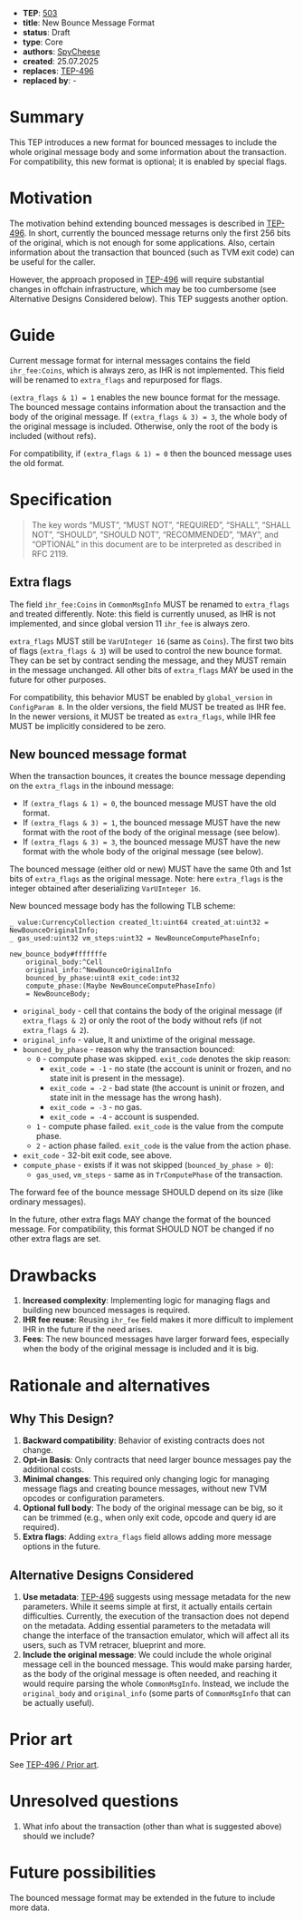 - **TEP**: [503](https://github.com/ton-blockchain/TEPs/pull/503)
- **title**: New Bounce Message Format
- **status**: Draft
- **type**: Core
- **authors**: [SpyCheese](https://github.com/SpyCheese)
- **created**: 25.07.2025
- **replaces**: [TEP-496](https://github.com/ton-blockchain/TEPs/pull/496)
- **replaced by**: -

# Summary

This TEP introduces a new format for bounced messages to include the whole original message body and some information about
the transaction. For compatibility, this new format is optional; it is enabled by special flags.

# Motivation

The motivation behind extending bounced messages is described in [TEP-496](https://github.com/ton-blockchain/TEPs/pull/496).
In short, currently the bounced message returns only the first 256 bits of the original, which is not enough for some applications.
Also, certain information about the transaction that bounced (such as TVM exit code) can be useful for the caller.

However, the approach proposed in [TEP-496](https://github.com/ton-blockchain/TEPs/pull/496) will require substantial changes in offchain infrastructure,
which may be too cumbersome (see Alternative Designs Considered below). This TEP suggests another option.

# Guide

Current message format for internal messages contains the field `ihr_fee:Coins`, which is always zero, as IHR is
not implemented. This field will be renamed to `extra_flags` and repurposed for flags.

`(extra_flags & 1) = 1` enables the new bounce format for the message.
The bounced message contains information about the transaction and the body of the original message.
If `(extra_flags & 3) = 3`, the whole body of the original message is included. Otherwise, only the root of the body is included (without refs).

For compatibility, if `(extra_flags & 1) = 0` then the bounced message uses the old format.

# Specification

> The key words “MUST”, “MUST NOT”, “REQUIRED”, “SHALL”, “SHALL NOT”, “SHOULD”, “SHOULD NOT”, “RECOMMENDED”, “MAY”, and “OPTIONAL” in this document are to be interpreted as described in RFC 2119.

## Extra flags

The field `ihr_fee:Coins` in `CommonMsgInfo` MUST be renamed to `extra_flags` and treated differently.
Note: this field is currently unused, as IHR is not implemented, and since global version 11 `ihr_fee` is always zero.

`extra_flags` MUST still be `VarUInteger 16` (same as `Coins`). The first two bits of flags (`extra_flags & 3`) will be used to control the new bounce format.
They can be set by contract sending the message, and they MUST remain in the message unchanged.
All other bits of `extra_flags` MAY be used in the future for other purposes.

For compatibility, this behavior MUST be enabled by `global_version` in `ConfigParam 8`. In the older versions, the field MUST be treated as IHR fee.
In the newer versions, it MUST be treated as `extra_flags`, while IHR fee MUST be implicitly considered to be zero.

## New bounced message format

When the transaction bounces, it creates the bounce message depending on the `extra_flags` in the inbound message:
- If `(extra_flags & 1) = 0`, the bounced message MUST have the old format.
- If `(extra_flags & 3) = 1`, the bounced message MUST have the new format with the root of the body of the original message (see below).
- If `(extra_flags & 3) = 3`, the bounced message MUST have the new format with the whole body of the original message (see below).

The bounced message (either old or new) MUST have the same 0th and 1st bits of `extra_flags` as the original message.
Note: here `extra_flags` is the integer obtained after deserializing `VarUInteger 16`.

New bounced message body has the following TLB scheme:

```
_ value:CurrencyCollection created_lt:uint64 created_at:uint32 = NewBounceOriginalInfo;
_ gas_used:uint32 vm_steps:uint32 = NewBounceComputePhaseInfo;

new_bounce_body#fffffffe
    original_body:^Cell
    original_info:^NewBounceOriginalInfo
    bounced_by_phase:uint8 exit_code:int32
    compute_phase:(Maybe NewBounceComputePhaseInfo)
    = NewBounceBody;
```
- `original_body` - cell that contains the body of the original message (if `extra_flags & 2`) or only the root of the body without refs (if not `extra_flags & 2`).
- `original_info` - value, lt and unixtime of the original message.
- `bounced_by_phase` - reason why the transaction bounced:
    - `0` - compute phase was skipped. `exit_code` denotes the skip reason:
        - `exit_code = -1` - no state (the account is uninit or frozen, and no state init is present in the message).
        - `exit_code = -2` - bad state (the account is uninit or frozen, and state init in the message has the wrong hash).
        - `exit_code = -3` - no gas.
        - `exit_code = -4` - account is suspended.
    - `1` - compute phase failed. `exit_code` is the value from the compute phase.
    - `2` - action phase failed. `exit_code` is the value from the action phase.
- `exit_code` - 32-bit exit code, see above.
- `compute_phase` - exists if it was not skipped (`bounced_by_phase > 0`):
    - `gas_used`, `vm_steps` - same as in `TrComputePhase` of the transaction.

The forward fee of the bounce message SHOULD depend on its size (like ordinary messages).

In the future, other extra flags MAY change the format of the bounced message.
For compatibility, this format SHOULD NOT be changed if no other extra flags are set.

# Drawbacks

1. **Increased complexity**: Implementing logic for managing flags and building new bounced messages is required.
2. **IHR fee reuse**: Reusing `ihr_fee` field makes it more difficult to implement IHR in the future if the need arises.
3. **Fees**: The new bounced messages have larger forward fees, especially when the body of the original message is included and it is big.

# Rationale and alternatives

## Why This Design?

1. **Backward compatibility**: Behavior of existing contracts does not change.
2. **Opt-in Basis**: Only contracts that need larger bounce messages pay the additional costs.
3. **Minimal changes**: This required only changing logic for managing message flags and creating bounce messages, without new TVM opcodes or configuration parameters.
4. **Optional full body**: The body of the original message can be big, so it can be trimmed (e.g., when only exit code, opcode and query id are required).
5. **Extra flags**: Adding `extra_flags` field allows adding more message options in the future.

## Alternative Designs Considered

1. **Use metadata**: [TEP-496](https://github.com/ton-blockchain/TEPs/pull/496) suggests using message metadata for the new parameters.
While it seems simple at first, it actually entails certain difficulties. Currently, the execution of the transaction does not depend on the metadata.
Adding essential parameters to the metadata will change the interface of the transaction emulator, which will affect all its users, such as
TVM retracer, blueprint and more.
2. **Include the original message**: We could include the whole original message cell in the bounced message.
This would make parsing harder, as the body of the original message is often needed, and reaching it would require
parsing the whole `CommonMsgInfo`. Instead, we include the `original_body` and `original_info` (some parts of `CommonMsgInfo` that can be actually useful).

# Prior art

See [TEP-496 / Prior art](https://github.com/ton-blockchain/TEPs/blob/d4d094d419fcc8132d20e63338ad3986eb6b5937/text/0496-configurable-bounce-message-size.md#prior-art).

# Unresolved questions

1. What info about the transaction (other than what is suggested above) should we include?

# Future possibilities

The bounced message format may be extended in the future to include more data.

